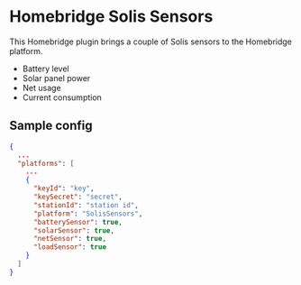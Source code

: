 # Homebridge Solis Sensors

This Homebridge plugin brings a couple of Solis sensors to the Homebridge platform.

- Battery level
- Solar panel power
- Net usage
- Current consumption

## Sample config

```json
{
  ...
  "platforms": [
    ...
    {
      "keyId": "key",
      "keySecret": "secret",
      "stationId": "station id",
      "platform": "SolisSensors",
      "batterySensor": true,
      "solarSensor": true,
      "netSensor": true,
      "loadSensor": true
    }
  ]
}
```